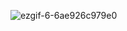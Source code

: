![ezgif-6-6ae926c979e0](https://user-images.githubusercontent.com/42762022/91198628-68b3c800-e71a-11ea-916f-48d6f8613153.gif)
